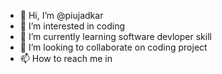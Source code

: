 - 👋 Hi, I’m @piujadkar
- 👀 I’m interested in coding
- 🌱 I’m currently learning software devloper skill
- 💞️ I’m looking to collaborate on  coding project
- 📫 How to reach me  in 

<!---
piujadkar/piujadkar is a ✨ special ✨ repository because its `README.md` (this file) appears on your GitHub profile.
You can click the Preview link to take a look at your changes.
--->
